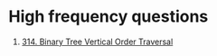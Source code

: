 # High frequency questions
1. [314. Binary Tree Vertical Order Traversal](https://leetcode.com/problems/binary-tree-vertical-order-traversal)
